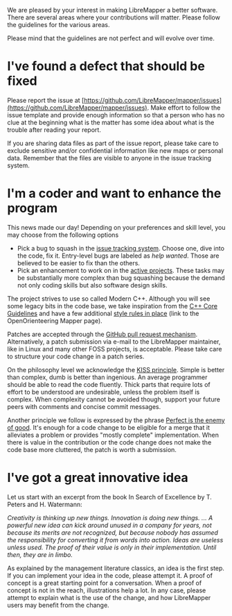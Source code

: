 We are pleased by your interest in making LibreMapper a better software. There
are several areas where your contributions will matter. Please follow the
guidelines for the various areas.

Please mind that the guidelines are not perfect and will evolve over time.

# I've found a defect that should be fixed
Please report the issue at
[https://github.com/LibreMapper/mapper/issues](https://github.com/LibreMapper/mapper/issues).
Make effort to follow the issue template and provide enough information so that
a person who has no clue at the beginning what is the matter has some idea
about what is the trouble after reading your report.

If you are sharing data files as part of the issue report, please take care to
exclude sensitive and/or confidential information like new maps or personal
data. Remember that the files are visible to anyone in the issue tracking
system.

# I'm a coder and want to enhance the program
This news made our day! Depending on your preferences and skill level, you may
choose from the following options
* Pick a bug to squash in the [issue tracking system](https://github.com/LibreMapper/mapper/issues).
  Choose one, dive into the code, fix it.  Entry-level bugs are labeled as
  *help wanted*. Those are believed to be easier to fix than the others.
* Pick an enhancement to work on in the [active projects](https://github.com/LibreMapper/mapper/projects).
  These tasks may be substantially more complex than bug squashing because the
  demand not only coding skills but also software design skills.

The project strives to use so called Modern C++. Although you will see some
legacy bits in the code base, we take inspiration from the [C++ Core
Guidelines](https://isocpp.github.io/CppCoreGuidelines/CppCoreGuidelines) and
have a few additional [style rules in
place](https://github.com/OpenOrienteering/mapper/wiki/Coding-conventions)
(link to the OpenOrienteering Mapper page).

Patches are accepted through the [GitHub pull request
mechanism](https://github.com/LibreMapper/mapper/pulls). Alternatively, a patch
submission via e-mail to the LibreMapper maintainer, like in Linux and many
other FOSS projects, is acceptable. Please take care to structure your code
change in a patch series.

On the philosophy level we acknowledge the [KISS
principle](https://en.wikipedia.org/wiki/KISS_principle). Simple is better than
complex, dumb is better than ingenious. An average programmer should be able to
read the code fluently. Thick parts that require lots of effort to be
understood are undesirable, unless the problem itself is complex. When
complexity cannot be avoided though, support your future peers with comments
and concise commit messages.

Another principle we follow is expressed by the phrase [Perfect is the enemy of
good](https://en.wikipedia.org/wiki/Perfect_is_the_enemy_of_good).  It's enough
for a code change to be eligible for a merge that it alleviates a problem or
provides "mostly complete" implementation. When there is value in the
contribution or the code change does not make the code base more cluttered, the
patch is worth a submission.

# I've got a great innovative idea
Let us start with an excerpt from the book In Search of Excellence by T. Peters
and H. Watermann:

*Creativity is thinking up new things. Innovation is doing new things.  ... A
powerful new idea can kick around unused in a company for years, not because
its merits are not recognized, but because nobody has assumed the
responsibility for converting it from words into action. Ideas are useless
unless used. The proof of their value is only in their implementation. Until
then, they are in limbo.*

As explained by the management literature classics, an idea is the first step.
If you can implement your idea in the code, please attempt it.  A proof of
concept is a great starting point for a conversation. When a proof of concept
is not in the reach, illustrations help a lot.  In any case, please attempt to
explain what is the use of the change, and how LibreMapper users may benefit
from the change.
